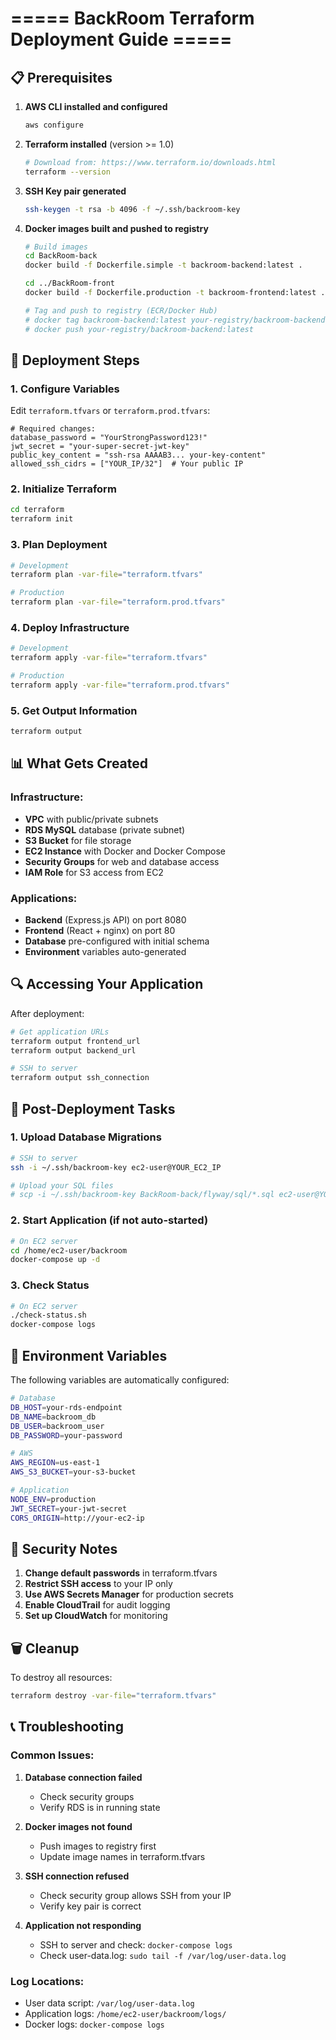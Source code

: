 # ===== BackRoom Terraform Deployment Guide =====

## 📋 Prerequisites

1. **AWS CLI installed and configured**
   ```bash
   aws configure
   ```

2. **Terraform installed** (version >= 1.0)
   ```bash
   # Download from: https://www.terraform.io/downloads.html
   terraform --version
   ```

3. **SSH Key pair generated**
   ```bash
   ssh-keygen -t rsa -b 4096 -f ~/.ssh/backroom-key
   ```

4. **Docker images built and pushed to registry**
   ```bash
   # Build images
   cd BackRoom-back
   docker build -f Dockerfile.simple -t backroom-backend:latest .
   
   cd ../BackRoom-front  
   docker build -f Dockerfile.production -t backroom-frontend:latest .
   
   # Tag and push to registry (ECR/Docker Hub)
   # docker tag backroom-backend:latest your-registry/backroom-backend:latest
   # docker push your-registry/backroom-backend:latest
   ```

## 🚀 Deployment Steps

### 1. Configure Variables
Edit `terraform.tfvars` or `terraform.prod.tfvars`:

```hcl
# Required changes:
database_password = "YourStrongPassword123!"
jwt_secret = "your-super-secret-jwt-key"
public_key_content = "ssh-rsa AAAAB3... your-key-content"
allowed_ssh_cidrs = ["YOUR_IP/32"]  # Your public IP
```

### 2. Initialize Terraform
```bash
cd terraform
terraform init
```

### 3. Plan Deployment
```bash
# Development
terraform plan -var-file="terraform.tfvars"

# Production  
terraform plan -var-file="terraform.prod.tfvars"
```

### 4. Deploy Infrastructure
```bash
# Development
terraform apply -var-file="terraform.tfvars"

# Production
terraform apply -var-file="terraform.prod.tfvars"
```

### 5. Get Output Information
```bash
terraform output
```

## 📊 What Gets Created

### Infrastructure:
- **VPC** with public/private subnets
- **RDS MySQL** database (private subnet)
- **S3 Bucket** for file storage
- **EC2 Instance** with Docker and Docker Compose
- **Security Groups** for web and database access
- **IAM Role** for S3 access from EC2

### Applications:
- **Backend** (Express.js API) on port 8080
- **Frontend** (React + nginx) on port 80
- **Database** pre-configured with initial schema
- **Environment** variables auto-generated

## 🔍 Accessing Your Application

After deployment:

```bash
# Get application URLs
terraform output frontend_url
terraform output backend_url

# SSH to server
terraform output ssh_connection
```

## 📝 Post-Deployment Tasks

### 1. Upload Database Migrations
```bash
# SSH to server
ssh -i ~/.ssh/backroom-key ec2-user@YOUR_EC2_IP

# Upload your SQL files
# scp -i ~/.ssh/backroom-key BackRoom-back/flyway/sql/*.sql ec2-user@YOUR_EC2_IP:/home/ec2-user/
```

### 2. Start Application (if not auto-started)
```bash
# On EC2 server
cd /home/ec2-user/backroom
docker-compose up -d
```

### 3. Check Status
```bash
# On EC2 server
./check-status.sh
docker-compose logs
```

## 🔧 Environment Variables

The following variables are automatically configured:

```bash
# Database
DB_HOST=your-rds-endpoint
DB_NAME=backroom_db  
DB_USER=backroom_user
DB_PASSWORD=your-password

# AWS
AWS_REGION=us-east-1
AWS_S3_BUCKET=your-s3-bucket

# Application
NODE_ENV=production
JWT_SECRET=your-jwt-secret
CORS_ORIGIN=http://your-ec2-ip
```

## 🔐 Security Notes

1. **Change default passwords** in terraform.tfvars
2. **Restrict SSH access** to your IP only
3. **Use AWS Secrets Manager** for production secrets
4. **Enable CloudTrail** for audit logging
5. **Set up CloudWatch** for monitoring

## 🗑️ Cleanup

To destroy all resources:

```bash
terraform destroy -var-file="terraform.tfvars"
```

## 📞 Troubleshooting

### Common Issues:

1. **Database connection failed**
   - Check security groups
   - Verify RDS is in running state

2. **Docker images not found**
   - Push images to registry first
   - Update image names in terraform.tfvars

3. **SSH connection refused**
   - Check security group allows SSH from your IP
   - Verify key pair is correct

4. **Application not responding**
   - SSH to server and check: `docker-compose logs`
   - Check user-data.log: `sudo tail -f /var/log/user-data.log`

### Log Locations:
- User data script: `/var/log/user-data.log`
- Application logs: `/home/ec2-user/backroom/logs/`
- Docker logs: `docker-compose logs`
